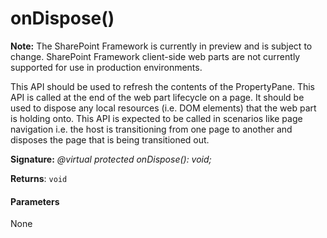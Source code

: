 # onDispose()
**Note:** The SharePoint Framework is currently in preview and is subject to change. SharePoint Framework client-side web parts are not currently supported for use in production environments.



This API should be used to refresh the contents of the PropertyPane. This API is called at the end of the web part lifecycle on a page. It should be used to dispose any local resources (i.e. DOM elements) that the web part is holding onto. This API is expected to be called in scenarios like page navigation i.e. the host is transitioning from one page to another and disposes the page that is being transitioned out.

**Signature:** _@virtual protected onDispose(): void;_

**Returns**: `void`





#### Parameters
None


